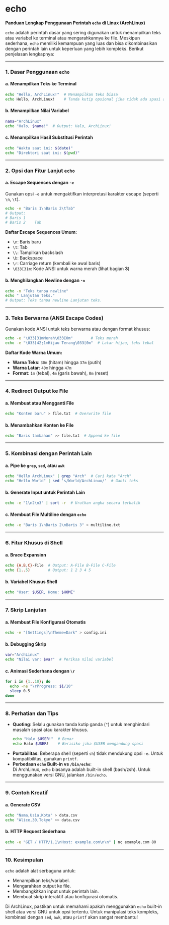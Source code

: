 # echo

**Panduan Lengkap Penggunaan Perintah `echo` di Linux (ArchLinux)**

`echo` adalah perintah dasar yang sering digunakan untuk menampilkan teks atau variabel ke terminal atau mengarahkannya ke file. Meskipun sederhana, `echo` memiliki kemampuan yang luas dan bisa dikombinasikan dengan perintah lain untuk keperluan yang lebih kompleks. Berikut penjelasan lengkapnya:

---

### **1. Dasar Penggunaan `echo`**

#### **a. Menampilkan Teks ke Terminal**

```bash
echo "Hello, ArchLinux!"  # Menampilkan teks biasa
echo Hello, ArchLinux!    # Tanda kutip opsional jika tidak ada spasi atau karakter khusus
```

#### **b. Menampilkan Nilai Variabel**

```bash
nama="ArchLinux"
echo "Halo, $nama!"  # Output: Halo, ArchLinux!
```

#### **c. Menampilkan Hasil Substitusi Perintah**

```bash
echo "Waktu saat ini: $(date)"
echo "Direktori saat ini: $(pwd)"
```

---

### **2. Opsi dan Fitur Lanjut `echo`**

#### **a. Escape Sequences dengan `-e`**

Gunakan opsi `-e` untuk mengaktifkan interpretasi karakter escape (seperti `\n`, `\t`).

```bash
echo -e "Baris 1\nBaris 2\tTab"
# Output:
# Baris 1
# Baris 2    Tab
```

**Daftar Escape Sequences Umum:**

- `\n`: Baris baru
- `\t`: Tab
- `\\`: Tampilkan backslash
- `\b`: Backspace
- `\r`: Carriage return (kembali ke awal baris)
- `\033[31m`: Kode ANSI untuk warna merah (lihat bagian **3**)

#### **b. Menghilangkan Newline dengan `-n`**

```bash
echo -n "Teks tanpa newline"
echo " Lanjutan teks."
# Output: Teks tanpa newline Lanjutan teks.
```

---

### **3. Teks Berwarna (ANSI Escape Codes)**

Gunakan kode ANSI untuk teks berwarna atau dengan format khusus:

```bash
echo -e "\033[31mMerah\033[0m"        # Teks merah
echo -e "\033[42;1mHijau Terang\033[0m"  # Latar hijau, teks tebal
```

**Daftar Kode Warna Umum:**

- **Warna Teks**: `30m` (hitam) hingga `37m` (putih)
- **Warna Latar**: `40m` hingga `47m`
- **Format**: `1m` (tebal), `4m` (garis bawah), `0m` (reset)

---

### **4. Redirect Output ke File**

#### **a. Membuat atau Mengganti File**

```bash
echo "Konten baru" > file.txt  # Overwrite file
```

#### **b. Menambahkan Konten ke File**

```bash
echo "Baris tambahan" >> file.txt  # Append ke file
```

---

### **5. Kombinasi dengan Perintah Lain**

#### **a. Pipe ke `grep`, `sed`, atau `awk`**

```bash
echo "Hello ArchLinux" | grep "Arch"  # Cari kata "Arch"
echo "Hello World" | sed 's/World/ArchLinux/'  # Ganti teks
```

#### **b. Generate Input untuk Perintah Lain**

```bash
echo -e "1\n2\n3" | sort -r  # Urutkan angka secara terbalik
```

#### **c. Membuat File Multiline dengan `echo`**

```bash
echo -e "Baris 1\nBaris 2\nBaris 3" > multiline.txt
```

---

### **6. Fitur Khusus di Shell**

#### **a. Brace Expansion**

```bash
echo {A,B,C}-File  # Output: A-File B-File C-File
echo {1..5}        # Output: 1 2 3 4 5
```

#### **b. Variabel Khusus Shell**

```bash
echo "User: $USER, Home: $HOME"
```

---

### **7. Skrip Lanjutan**

#### **a. Membuat File Konfigurasi Otomatis**

```bash
echo -e "[Settings]\nTheme=Dark" > config.ini
```

#### **b. Debugging Skrip**

```bash
var="ArchLinux"
echo "Nilai var: $var"  # Periksa nilai variabel
```

#### **c. Animasi Sederhana dengan `\r`**

```bash
for i in {1..10}; do
  echo -ne "\rProgress: $i/10"
  sleep 0.5
done
```

---

### **8. Perhatian dan Tips**

- **Quoting**: Selalu gunakan tanda kutip ganda (`"`) untuk menghindari masalah spasi atau karakter khusus.
  ```bash
  echo "Halo $USER!"  # Benar
  echo Halo $USER!    # Berisiko jika $USER mengandung spasi
  ```
- **Portabilitas**: Beberapa shell (seperti `sh`) tidak mendukung opsi `-e`. Untuk kompatibilitas, gunakan `printf`.
- **Perbedaan `echo` Built-in vs `/bin/echo`**:  
  Di ArchLinux, `echo` biasanya adalah built-in shell (bash/zsh). Untuk menggunakan versi GNU, jalankan `/bin/echo`.

---

### **9. Contoh Kreatif**

#### **a. Generate CSV**

```bash
echo "Nama,Usia,Kota" > data.csv
echo "Alice,30,Tokyo" >> data.csv
```

#### **b. HTTP Request Sederhana**

```bash
echo -e "GET / HTTP/1.1\nHost: example.com\n\n" | nc example.com 80
```

---

### **10. Kesimpulan**

`echo` adalah alat serbaguna untuk:

- Menampilkan teks/variabel.
- Mengarahkan output ke file.
- Membangkitkan input untuk perintah lain.
- Membuat skrip interaktif atau konfigurasi otomatis.

Di ArchLinux, pastikan untuk memahami apakah menggunakan `echo` built-in shell atau versi GNU untuk opsi tertentu. Untuk manipulasi teks kompleks, kombinasi dengan `sed`, `awk`, atau `printf` akan sangat membantu!
